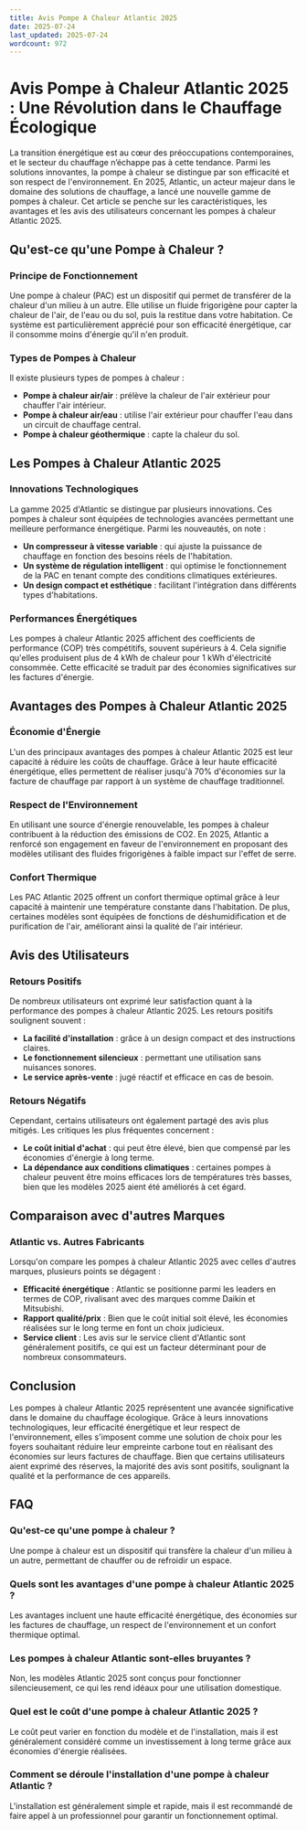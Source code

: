 ```yaml
---
title: Avis Pompe A Chaleur Atlantic 2025
date: 2025-07-24
last_updated: 2025-07-24
wordcount: 972
---
```


# Avis Pompe à Chaleur Atlantic 2025 : Une Révolution dans le Chauffage Écologique

La transition énergétique est au cœur des préoccupations contemporaines, et le secteur du chauffage n’échappe pas à cette tendance. Parmi les solutions innovantes, la pompe à chaleur se distingue par son efficacité et son respect de l'environnement. En 2025, Atlantic, un acteur majeur dans le domaine des solutions de chauffage, a lancé une nouvelle gamme de pompes à chaleur. Cet article se penche sur les caractéristiques, les avantages et les avis des utilisateurs concernant les pompes à chaleur Atlantic 2025.

## Qu'est-ce qu'une Pompe à Chaleur ?

### Principe de Fonctionnement

Une pompe à chaleur (PAC) est un dispositif qui permet de transférer de la chaleur d'un milieu à un autre. Elle utilise un fluide frigorigène pour capter la chaleur de l'air, de l'eau ou du sol, puis la restitue dans votre habitation. Ce système est particulièrement apprécié pour son efficacité énergétique, car il consomme moins d'énergie qu'il n'en produit.

### Types de Pompes à Chaleur

Il existe plusieurs types de pompes à chaleur :
- **Pompe à chaleur air/air** : prélève la chaleur de l'air extérieur pour chauffer l'air intérieur.
- **Pompe à chaleur air/eau** : utilise l'air extérieur pour chauffer l'eau dans un circuit de chauffage central.
- **Pompe à chaleur géothermique** : capte la chaleur du sol.

## Les Pompes à Chaleur Atlantic 2025

### Innovations Technologiques

La gamme 2025 d'Atlantic se distingue par plusieurs innovations. Ces pompes à chaleur sont équipées de technologies avancées permettant une meilleure performance énergétique. Parmi les nouveautés, on note :
- **Un compresseur à vitesse variable** : qui ajuste la puissance de chauffage en fonction des besoins réels de l'habitation.
- **Un système de régulation intelligent** : qui optimise le fonctionnement de la PAC en tenant compte des conditions climatiques extérieures.
- **Un design compact et esthétique** : facilitant l'intégration dans différents types d'habitations.

### Performances Énergétiques

Les pompes à chaleur Atlantic 2025 affichent des coefficients de performance (COP) très compétitifs, souvent supérieurs à 4. Cela signifie qu'elles produisent plus de 4 kWh de chaleur pour 1 kWh d'électricité consommée. Cette efficacité se traduit par des économies significatives sur les factures d'énergie.

## Avantages des Pompes à Chaleur Atlantic 2025

### Économie d'Énergie

L'un des principaux avantages des pompes à chaleur Atlantic 2025 est leur capacité à réduire les coûts de chauffage. Grâce à leur haute efficacité énergétique, elles permettent de réaliser jusqu'à 70% d'économies sur la facture de chauffage par rapport à un système de chauffage traditionnel.

### Respect de l'Environnement

En utilisant une source d'énergie renouvelable, les pompes à chaleur contribuent à la réduction des émissions de CO2. En 2025, Atlantic a renforcé son engagement en faveur de l'environnement en proposant des modèles utilisant des fluides frigorigènes à faible impact sur l'effet de serre.

### Confort Thermique

Les PAC Atlantic 2025 offrent un confort thermique optimal grâce à leur capacité à maintenir une température constante dans l'habitation. De plus, certaines modèles sont équipées de fonctions de déshumidification et de purification de l'air, améliorant ainsi la qualité de l'air intérieur.

## Avis des Utilisateurs

### Retours Positifs

De nombreux utilisateurs ont exprimé leur satisfaction quant à la performance des pompes à chaleur Atlantic 2025. Les retours positifs soulignent souvent :
- **La facilité d'installation** : grâce à un design compact et des instructions claires.
- **Le fonctionnement silencieux** : permettant une utilisation sans nuisances sonores.
- **Le service après-vente** : jugé réactif et efficace en cas de besoin.

### Retours Négatifs

Cependant, certains utilisateurs ont également partagé des avis plus mitigés. Les critiques les plus fréquentes concernent :
- **Le coût initial d'achat** : qui peut être élevé, bien que compensé par les économies d'énergie à long terme.
- **La dépendance aux conditions climatiques** : certaines pompes à chaleur peuvent être moins efficaces lors de températures très basses, bien que les modèles 2025 aient été améliorés à cet égard.

## Comparaison avec d'autres Marques

### Atlantic vs. Autres Fabricants

Lorsqu'on compare les pompes à chaleur Atlantic 2025 avec celles d'autres marques, plusieurs points se dégagent :
- **Efficacité énergétique** : Atlantic se positionne parmi les leaders en termes de COP, rivalisant avec des marques comme Daikin et Mitsubishi.
- **Rapport qualité/prix** : Bien que le coût initial soit élevé, les économies réalisées sur le long terme en font un choix judicieux.
- **Service client** : Les avis sur le service client d'Atlantic sont généralement positifs, ce qui est un facteur déterminant pour de nombreux consommateurs.

## Conclusion

Les pompes à chaleur Atlantic 2025 représentent une avancée significative dans le domaine du chauffage écologique. Grâce à leurs innovations technologiques, leur efficacité énergétique et leur respect de l'environnement, elles s'imposent comme une solution de choix pour les foyers souhaitant réduire leur empreinte carbone tout en réalisant des économies sur leurs factures de chauffage. Bien que certains utilisateurs aient exprimé des réserves, la majorité des avis sont positifs, soulignant la qualité et la performance de ces appareils.

## FAQ

### Qu'est-ce qu'une pompe à chaleur ?

Une pompe à chaleur est un dispositif qui transfère la chaleur d'un milieu à un autre, permettant de chauffer ou de refroidir un espace.

### Quels sont les avantages d'une pompe à chaleur Atlantic 2025 ?

Les avantages incluent une haute efficacité énergétique, des économies sur les factures de chauffage, un respect de l'environnement et un confort thermique optimal.

### Les pompes à chaleur Atlantic sont-elles bruyantes ?

Non, les modèles Atlantic 2025 sont conçus pour fonctionner silencieusement, ce qui les rend idéaux pour une utilisation domestique.

### Quel est le coût d'une pompe à chaleur Atlantic 2025 ?

Le coût peut varier en fonction du modèle et de l'installation, mais il est généralement considéré comme un investissement à long terme grâce aux économies d'énergie réalisées.

### Comment se déroule l'installation d'une pompe à chaleur Atlantic ?

L'installation est généralement simple et rapide, mais il est recommandé de faire appel à un professionnel pour garantir un fonctionnement optimal.